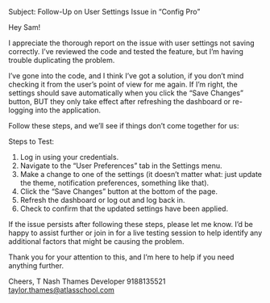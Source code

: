 Subject: Follow-Up on User Settings Issue in “Config Pro”

Hey Sam!

I appreciate the thorough report on the issue with user settings not saving correctly. I’ve reviewed the code and tested the feature, but I’m having trouble duplicating the problem.

I’ve gone into the code, and I think I’ve got a solution, if you don’t mind checking it from the user’s point of view for me again. If I’m right, the settings should save automatically when you click the “Save Changes” button, BUT they only take effect after refreshing the dashboard or re-logging into the application.

Follow these steps, and we’ll see if things don’t come together for us:

Steps to Test:
 1. Log in using your credentials.
 2. Navigate to the “User Preferences” tab in the Settings menu.
 3. Make a change to one of the settings (it doesn’t matter what: just update the theme, notification preferences, something like that).
 4. Click the “Save Changes” button at the bottom of the page.
 5. Refresh the dashboard or log out and log back in.
 6. Check to confirm that the updated settings have been applied.

If the issue persists after following these steps, please let me know. I’d be happy to assist further or join in for a live testing session to help identify any additional factors that might be causing the problem.

Thank you for your attention to this, and I’m here to help if you need anything further.

Cheers,
T Nash Thames
Developer
9188135521
<taylor.thames@atlasschool.com>
